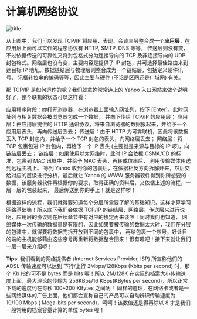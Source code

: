 # 计算机网络协议

![title](https://leanote.com/api/file/getImage?fileId=5dbbe65dab644143d1000434)

从上图中，我们可以发现 TCP/IP 将应用、表现、会谈三层整合成一个**应用层**，在应用层上面可以实作的程序协议有 HTTP, SMTP, DNS 等等。 传送层则没有变，不过依据传送的可靠性又将封包格式分为连接导向的 TCP 及非连接导向的 UDP 封包格式。网络层也没有变，主要内容是提供了 IP 封包，并可选择最佳路由来到达目标 IP 地址。数据链结层与物理层则整合成为一个链结层，包括定义硬件讯号、 讯框转位串的编码等等，因此主要与硬件 \(不论是区网还是广域网\) 有关。

那 TCP/IP 是如何运作的呢？我们就拿妳常常连上的 Yahoo 入口网站来做个说明好了，整个联机的状态可以这样看：

应用程序阶段：妳打开浏览器，在浏览器上面输入网址列，按下 \[Enter\]。此时网址列与相关数据会被浏览器包成一个数据， 并向下传给 TCP/IP 的应用层； 应用层：由应用层提供的 HTTP 通讯协议，将来自浏览器的数据报起来，并给予一个应用层表头，再向传送层丢去； 传送层：由于 HTTP 为可靠联机，因此将该数据丢入 TCP 封包内，并给予一个 TCP 封包的表头，向网络层丢去； 网络层：将 TCP 包裹包进 IP 封包内，再给予一个 IP 表头 \(主要就是来源与目标的 IP 啰\)，向链结层丢去； 链结层：如果使用以太网络时，此时 IP 会依据 CSMA/CD 的标准，包裹到 MAC 讯框中，并给予 MAC 表头，再转成位串后， 利用传输媒体传送到远程主机上。 等到 Yahoo 收到你的包裹后，在依据相反方向拆解开来，然后交给对应的层级进行分析，最后就让 Yahoo 的 WWW 服务器软件得到你所想要的数据，该服务器软件再根据你的要求，取得正确的资料后，又依循上述的流程，一层一层的包装起来， 最后传送到你的手上！就是这样啰！

根据这样的流程，我们就得要知道每个分层所需要了解的基础知识，这样才算学习网络基础嘛！所以底下我们会依据 TCP/IP 的链结层、网络层、传送层来进行说明，应用层的协议则在后续章节中有对应的协定再来谈啰！同时我们也知道， 网络媒体一次传输的数据量是有限的，因此如果要被传输的数据太大时，我们在分层的包装中，就得要将数据先拆开放到不同的包裹中， 再给包裹一个序号，好让目的端的主机能够藉由这些序号再重新将数据整合回来！很有趣吧！接下来就让我们一层一层来介绍啰！

**Tips**: 我们看到的网络提供者 \(Internet Services Provider, ISP\) 所宣称他们的 ADSL 传输速度可以达到 下行/上行 2Mbps/128Kbps \(Kbits per second\) 时，那个 Kb 指的可不是 bytes 而是 bits 喔！所以 2M/128K 在实际的档案大小传输速度上面，最大理论的传输为 256KBps/16 KBps\(KBytes per second\)，所以正常下载的速度约在每秒 100~200 KBytes 之间吶！ 同样的道理，在网络卡或者是一些网络媒体的广告上面，他们都会宣称自己的产品可以自动辨识传输速度为 10/100 Mbps \( Mega-bits per second\)，呵呵！该数值还是得再除以 8 才是我们一般常用的档案容量计算的单位 bytes 喔！

